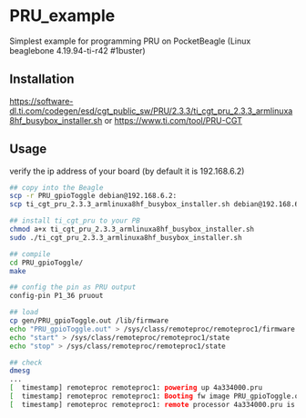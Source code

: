 # PRU_example
Simplest example for programming PRU on PocketBeagle (Linux beaglebone 4.19.94-ti-r42 #1buster)

## Installation
https://software-dl.ti.com/codegen/esd/cgt_public_sw/PRU/2.3.3/ti_cgt_pru_2.3.3_armlinuxa8hf_busybox_installer.sh
or
https://www.ti.com/tool/PRU-CGT


## Usage

verify the ip address of your board (by default it is 192.168.6.2)

```bash
## copy into the Beagle
scp -r PRU_gpioToggle debian@192.168.6.2:
scp ti_cgt_pru_2.3.3_armlinuxa8hf_busybox_installer.sh debian@192.168.6.2:

## install ti_cgt_pru to your PB
chmod a+x ti_cgt_pru_2.3.3_armlinuxa8hf_busybox_installer.sh
sudo ./ti_cgt_pru_2.3.3_armlinuxa8hf_busybox_installer.sh

## compile
cd PRU_gpioToggle/
make

## config the pin as PRU output
config-pin P1_36 pruout

## load
cp gen/PRU_gpioToggle.out /lib/firmware
echo "PRU_gpioToggle.out" > /sys/class/remoteproc/remoteproc1/firmware
echo "start" > /sys/class/remoteproc/remoteproc1/state
echo "stop" > /sys/class/remoteproc/remoteproc1/state

## check
dmesg
...
[  timestamp] remoteproc remoteproc1: powering up 4a334000.pru
[  timestamp] remoteproc remoteproc1: Booting fw image PRU_gpioToggle.out, size 31364
[  timestamp] remoteproc remoteproc1: remote processor 4a334000.pru is now up
```
